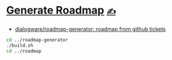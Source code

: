 # [Generate Roadmap](https://github.com/dialogware/roadmap/blob/main/DOCS/GENERATE.md) [<span style='font-size:20px;'>&#x270D;</span>](https://github.com/dialogware/roadmap/edit/main/DOCS/GENERATE.md)

+ [dialogware/roadmap-generator: roadmap from github tickets](https://github.com/dialogware/roadmap-generator)

```bash
cd ../roadmap-generator
./build.sh
cd ../roadmap
```

